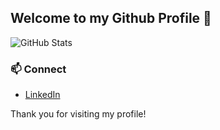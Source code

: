 ## Welcome to my Github Profile 👋

![GitHub Stats](https://github-readme-stats.vercel.app/api?username=izharashiq&show_icons=true&hide_title=true&hide_border=true&count_private=true&include_all_commits=true&theme=radical)


### 📫 Connect 
- [LinkedIn](https://www.linkedin.com/in/izharashiq/)



Thank you for visiting my profile!